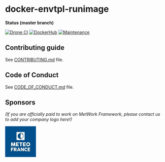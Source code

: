 # docker-envtpl-runimage

[//]: # (automatically generated from https://github.com/metwork-framework/resources/blob/master/cookiecutter/_%7B%7Bcookiecutter.repo%7D%7D/README.md)

**Status (master branch)**



[![Drone CI](http://metwork-framework.org:8000/api/badges/metwork-framework/docker-envtpl-runimage/status.svg)](http://metwork-framework.org:8000/metwork-framework/docker-envtpl-runimage)
[![DockerHub](https://github.com/metwork-framework/resources/blob/master/badges/dockerhub_link.svg)](https://hub.docker.com/r/metwork/docker-envtpl-runimage/)
[![Maintenance](https://github.com/metwork-framework/resources/blob/master/badges/maintained.svg)]()


[//]: # (TABLE_OF_CONTENTS_PLACEHOLDER)












## Contributing guide

See [CONTRIBUTING.md](CONTRIBUTING.md) file.



## Code of Conduct

See [CODE_OF_CONDUCT.md](CODE_OF_CONDUCT.md) file.



## Sponsors

*(If you are officially paid to work on MetWork Framework, please contact us to add your company logo here!)*

[![logo](https://raw.githubusercontent.com/metwork-framework/resources/master/sponsors/meteofrance-small.jpeg)](http://www.meteofrance.com)
